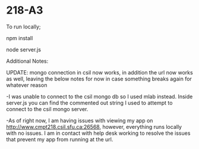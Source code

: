# 218-A3
To run locally;

npm install

node server.js

Additional Notes:

UPDATE: mongo connection in csil now works, in addition the url now works as well, leaving the below notes for now in case something breaks again for whatever reason

-I was unable to connect to the csil mongo db so I used mlab instead. Inside server.js you can find the commented out string I used to attempt to connect to the csil mongo server.

-As of right now, I am having issues with viewing my app on http://www.cmpt218.csil.sfu.ca:26568, however, everything runs locally with no issues. I am in contact with help desk working to resolve the issues that prevent my app from running at the url.
